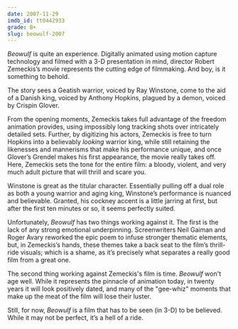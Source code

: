 ```yaml
---
date: 2007-11-29
imdb_id: tt0442933
grade: B+
slug: beowulf-2007
---
```


_Beowulf_ is quite an experience. Digitally animated using motion capture technology and filmed with a 3-D presentation in mind, director Robert Zemeckis’s movie represents the cutting edge of filmmaking. And boy, is it something to behold.

The story sees a Geatish warrior, voiced by Ray Winstone, come to the aid of a Danish king, voiced by Anthony Hopkins, plagued by a demon, voiced by Crispin Glover.

From the opening moments, Zemeckis takes full advantage of the freedom animation provides, using impossibly long tracking shots over intricately detailed sets. Further, by digitizing his actors, Zemeckis is free to turn Hopkins into a believably _looking_ warrior king, while still retaining the likenesses and mannerisms that make his performance unique, and once Glover’s Grendel makes his first appearance, the movie really takes off. Here, Zemeckis sets the tone for the entire film: a bloody, violent, and very much adult picture that will thrill and scare you.

Winstone is great as the titular character. Essentially pulling off a dual role as both a young warrior and aging king, Winstone’s performance is nuanced and believable. Granted, his cockney accent is a little jarring at first, but after the first ten minutes or so, it seems perfectly suited.

Unfortunately, _Beowulf_ has two things working against it. The first is the lack of any strong emotional underpinning. Screenwriters Neil Gaiman and Roger Avary reworked the epic poem to infuse stronger thematic elements, but, in Zemeckis’s hands, these themes take a back seat to the film’s thrill-ride visuals; which is a shame, as it’s precisely what separates a really good film from a great one.

The second thing working against Zemeckis's film is time. _Beowulf_ won't age well. While it represents the pinnacle of animation today, in twenty years it will look positively dated, and many of the "gee-whiz" moments that make up the meat of the film will lose their luster.

Still, for now, _Beowulf_ is a film that has to be seen (in 3-D) to be believed. While it may not be perfect, it’s a hell of a ride.
